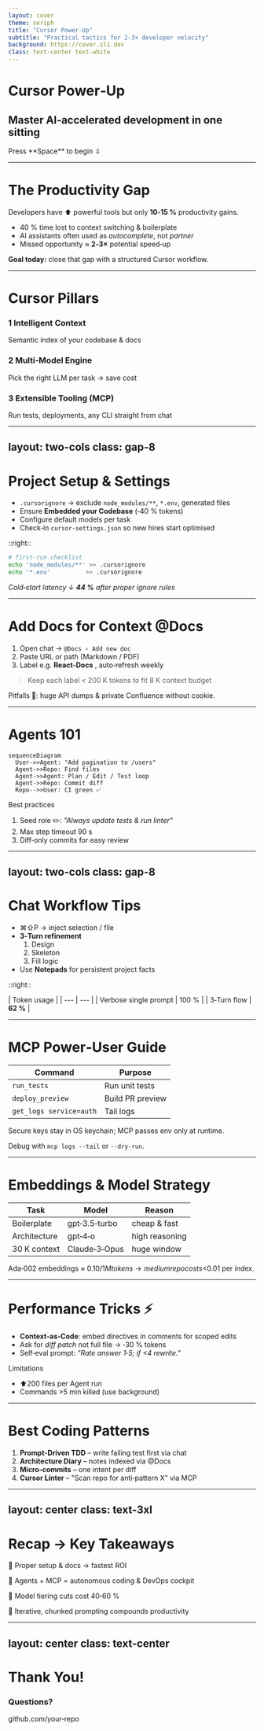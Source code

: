 ```yaml
---
layout: cover
theme: seriph
title: "Cursor Power‑Up"
subtitle: "Practical tactics for 2‑3× developer velocity"
background: https://cover.sli.dev
class: text-center text-white
---
```


# Cursor Power‑Up

## Master AI‑accelerated development in one sitting

<div class="mt-6 text-sm opacity-75">Press **Space** to begin ⇩</div>

---

# The Productivity Gap

Developers have ⬆️ powerful tools but only **10‑15 %** productivity gains.

* 40 % time lost to context switching & boilerplate
* AI assistants often used as *autocomplete*, not *partner*
* Missed opportunity ≈ **2‑3×** potential speed‑up

**Goal today:** close that gap with a structured Cursor workflow.

---

# Cursor Pillars

### 1 Intelligent Context
Semantic index of your codebase & docs

### 2 Multi‑Model Engine
Pick the right LLM per task → save cost

### 3 Extensible Tooling (MCP)
Run tests, deployments, any CLI straight from chat

---
layout: two-cols
class: gap-8
---

# Project Setup & Settings

- `.cursorignore` → exclude `node_modules/**`, `*.env`, generated files
- Ensure **Embedded your Codebase** (‑40 % tokens)
- Configure default models per task
- Check‑in `cursor-settings.json` so new hires start optimised

::right::

```bash
# first‑run checklist
echo 'node_modules/**' >> .cursorignore
echo '*.env'          >> .cursorignore
```

*Cold‑start latency ↓ **44 %** after proper ignore rules*

---

# Add Docs for Context @Docs

1. Open chat → `@Docs › Add new doc`
2. Paste URL or path (Markdown / PDF)
3. Label e.g. **React‑Docs** , auto‑refresh weekly

> Keep each label < 200 K tokens to fit 8 K context budget

Pitfalls 🛑: huge API dumps & private Confluence without cookie.

---

# Agents 101

```mermaid
sequenceDiagram
  User->>Agent: "Add pagination to /users"
  Agent->>Repo: Find files
  Agent->>Agent: Plan / Edit / Test loop
  Agent->>Repo: Commit diff
  Repo-->>User: CI green ✅
```

Best practices
1. Seed role ✏️: *"Always update tests & run linter"*
2. Max step timeout 90 s
3. Diff‑only commits for easy review

---
layout: two-cols
class: gap-8
---

# Chat Workflow Tips

- ⌘⇧P → inject selection / file
- **3‑Turn refinement**
  1. Design
  2. Skeleton
  3. Fill logic
- Use **Notepads** for persistent project facts

::right::

| Token usage |
| --- | --- |
| Verbose single prompt | 100 % |
| 3‑Turn flow | **62 %** |

---

# MCP Power‑User Guide

| Command | Purpose |
| --- | --- |
| `run_tests` | Run unit tests |
| `deploy_preview` | Build PR preview |
| `get_logs service=auth` | Tail logs |

Secure keys stay in OS keychain; MCP passes env only at runtime.

Debug with `mcp logs --tail` or `--dry-run`.

---

# Embeddings & Model Strategy

| Task | Model | Reason |
| --- | --- | --- |
| Boilerplate | gpt‑3.5‑turbo | cheap & fast |
| Architecture | gpt‑4‑o | high reasoning |
| 30 K context | Claude‑3‑Opus | huge window |

Ada‑002 embeddings ≈ $0.10 / 1M tokens → medium repo costs <$0.01 per index.

---

# Performance Tricks ⚡️

* **Context‑as‑Code**: embed directives in comments for scoped edits
* Ask for *diff patch* not full file → ‑30 % tokens
* Self‑eval prompt: *"Rate answer 1‑5; if <4 rewrite."*

Limitations
- ⬆️200 files per Agent run
- Commands >5 min killed (use background)

---

# Best Coding Patterns

1. **Prompt‑Driven TDD** – write failing test first via chat
2. **Architecture Diary** – notes indexed via @Docs
3. **Micro‑commits** – one intent per diff
4. **Cursor Linter** – "Scan repo for anti‑pattern X" via MCP

---
layout: center
class: text-3xl
---

# Recap → Key Takeaways

🚀 Proper setup & docs → fastest ROI

🤖 Agents + MCP = autonomous coding & DevOps cockpit

💸 Model tiering cuts cost 40‑60 %

🧠 Iterative, chunked prompting compounds productivity

---
layout: center
class: text-center
---

# Thank You!

### Questions?

<div class="mt-6">
  <carbon:logo-github class="inline-block text-2xl" />  github.com/your‑repo
</div> 